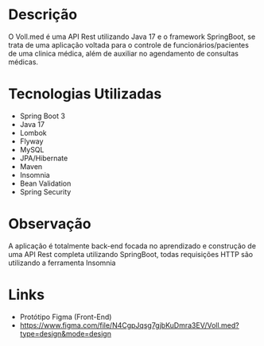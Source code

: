 # Descrição
O Voll.med é uma API Rest utilizando Java 17 e o framework SpringBoot, se trata de uma aplicação voltada para o controle de funcionários/pacientes de uma clinica médica, além de auxiliar no agendamento de consultas médicas.

# Tecnologias Utilizadas

- Spring Boot 3
- Java 17
- Lombok
- Flyway
- MySQL
- JPA/Hibernate
- Maven
- Insomnia
- Bean Validation
- Spring Security

# Observação
A aplicação é totalmente back-end focada no aprendizado e construção de uma API Rest completa utilizando SpringBoot, todas requisições HTTP são utilizando a ferramenta Insomnia 

# Links

 - Protótipo Figma (Front-End)
 - https://www.figma.com/file/N4CgpJqsg7gjbKuDmra3EV/Voll.med?type=design&mode=design
 
